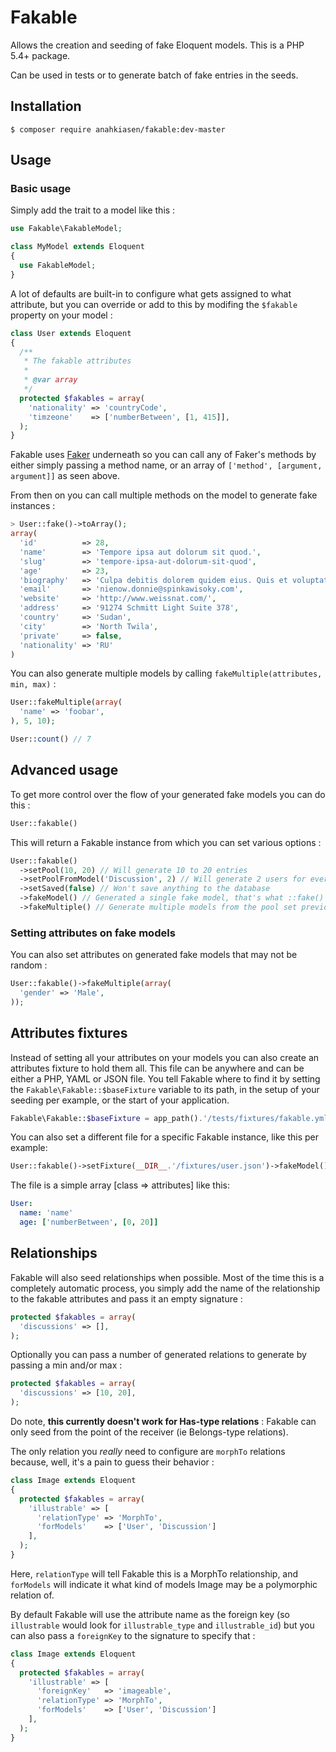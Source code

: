 # Fakable

Allows the creation and seeding of fake Eloquent models. This is a PHP 5.4+ package.

Can be used in tests or to generate batch of fake entries in the seeds.

## Installation

```
$ composer require anahkiasen/fakable:dev-master
```

## Usage

### Basic usage

Simply add the trait to a model like this :

```php
use Fakable\FakableModel;

class MyModel extends Eloquent
{
  use FakableModel;
}
```

A lot of defaults are built-in to configure what gets assigned to what attribute, but you can override or add to this by modifing the `$fakable` property on your model :

```php
class User extends Eloquent
{
  /**
   * The fakable attributes
   *
   * @var array
   */
  protected $fakables = array(
    'nationality' => 'countryCode',
    'timzeone'    => ['numberBetween', [1, 415]],
  );
}
```

Fakable uses [Faker](https://github.com/fzaninotto/Faker) underneath so you can call any of Faker's methods by either simply passing a method name, or an array of `['method', [argument, argument]]` as seen above.

From then on you can call multiple methods on the model to generate fake instances :

```php
> User::fake()->toArray();
array(
  'id'          => 28,
  'name'        => 'Tempore ipsa aut dolorum sit quod.',
  'slug'        => 'tempore-ipsa-aut-dolorum-sit-quod',
  'age'         => 23,
  'biography'   => 'Culpa debitis dolorem quidem eius. Quis et voluptatibus est. Quia nulla rerum expedita magnam.',
  'email'       => 'nienow.donnie@spinkawisoky.com',
  'website'     => 'http://www.weissnat.com/',
  'address'     => '91274 Schmitt Light Suite 378',
  'country'     => 'Sudan',
  'city'        => 'North Twila',
  'private'     => false,
  'nationality' => 'RU'
)
```

You can also generate multiple models by calling `fakeMultiple(attributes, min, max)` :

```php
User::fakeMultiple(array(
  'name' => 'foobar',
), 5, 10);

User::count() // 7
```

## Advanced usage

To get more control over the flow of your generated fake models you can do this :

```php
User::fakable()
```

This will return a Fakable instance from which you can set various options :

```php
User::fakable()
  ->setPool(10, 20) // Will generate 10 to 20 entries
  ->setPoolFromModel('Discussion', 2) // Will generate 2 users for every discussion
  ->setSaved(false) // Won't save anything to the database
  ->fakeModel() // Generated a single fake model, that's what ::fake() calls
  ->fakeMultiple() // Generate multiple models from the pool set previously
```

### Setting attributes on fake models

You can also set attributes on generated fake models that may not be random :

```php
User::fakable()->fakeMultiple(array(
  'gender' => 'Male',
));
```

## Attributes fixtures

Instead of setting all your attributes on your models you can also create an attributes fixture to hold them all. This file can be anywhere and can be either a PHP, YAML or JSON file.
You tell Fakable where to find it by setting the `Fakable\Fakable::$baseFixture` variable to its path, in the setup of your seeding per example, or the start of your application.

```php
Fakable\Fakable::$baseFixture = app_path().'/tests/fixtures/fakable.yml';
```

You can also set a different file for a specific Fakable instance, like this per example:

```php
User::fakable()->setFixture(__DIR__.'/fixtures/user.json')->fakeModel()
```

The file is a simple array [class => attributes] like this:

```yml
User:
  name: 'name'
  age: ['numberBetween', [0, 20]]
```

## Relationships

Fakable will also seed relationships when possible. Most of the time this is a completely automatic process, you simply add the name of the relationship to the fakable attributes and pass it an empty signature :

```php
protected $fakables = array(
  'discussions' => [],
);
```

Optionally you can pass a number of generated relations to generate by passing a min and/or max :


```php
protected $fakables = array(
  'discussions' => [10, 20],
);
```

Do note, **this currently doesn't work for Has-type relations** : Fakable can only seed from the point of the receiver (ie Belongs-type relations).

The only relation you _really_ need to configure are `morphTo` relations because, well, it's a pain to guess their behavior :

```php
class Image extends Eloquent
{
  protected $fakables = array(
    'illustrable' => [
      'relationType' => 'MorphTo',
      'forModels'    => ['User', 'Discussion']
    ],
  );
}
```

Here, `relationType` will tell Fakable this is a MorphTo relationship, and `forModels` will indicate it what kind of models Image may be a polymorphic relation of.

By default Fakable will use the attribute name as the foreign key (so `illustrable` would look for `illustrable_type` and `illustrable_id`) but you can also pass a `foreignKey` to the signature to specify that :

```php
class Image extends Eloquent
{
  protected $fakables = array(
    'illustrable' => [
      'foreignKey'   => 'imageable',
      'relationType' => 'MorphTo',
      'forModels'    => ['User', 'Discussion']
    ],
  );
}
```
